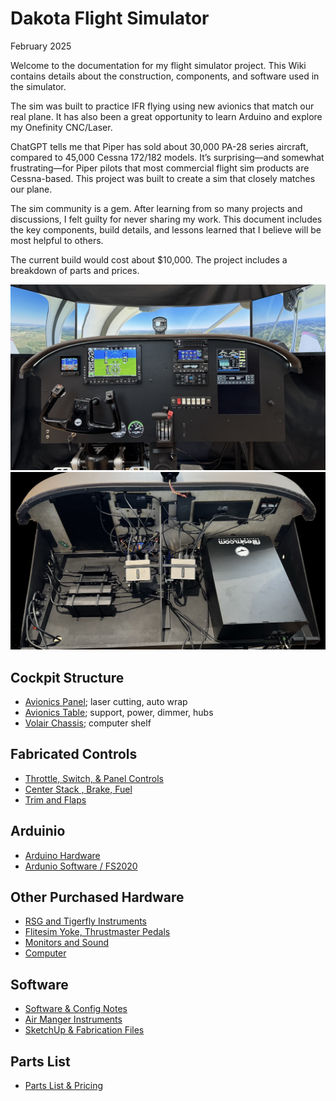 # Dakota Flight Simulator

February 2025

Welcome to the documentation for my flight simulator project. This Wiki contains details about the construction, components, and software used in the simulator.

The sim was built to practice IFR flying using new avionics that match our real plane. It has also been a great opportunity to learn Arduino and explore my Onefinity CNC/Laser.

ChatGPT tells me that Piper has sold about 30,000 PA-28 series aircraft, compared to 45,000 Cessna 172/182 models. It’s surprising—and somewhat frustrating—for Piper pilots that most commercial flight sim products are Cessna-based. This project was built to create a sim that closely matches our plane.

The sim community is a gem.  After learning from so many projects and discussions, I felt guilty for never sharing my work.  This document includes the key components, build details, and lessons learned that I believe will be most helpful to others.

The current build would cost about $10,000. The project includes a breakdown of parts and prices.

![Dakota Sim](images/dakota-sim-photo.jpg)
![Back of Panel](images/table-back.jpeg)

## Cockpit Structure
- [Avionics Panel](Panel.md); laser cutting, auto wrap
- [Avionics Table](Table.md); support, power, dimmer, hubs
- [Volair Chassis](Chassis.md); computer shelf
  
## Fabricated Controls
- [Throttle, Switch, & Panel Controls](Panel-Controls.md)
- [Center Stack , Brake, Fuel](Center-Controls.md)
- [Trim and Flaps](Trim-flaps.md)

## Arduinio
- [Arduino Hardware](Arduino.md)
- [Ardunio Software / FS2020](Arduino-sw.md)
  
## Other Purchased Hardware
- [RSG and Tigerfly Instruments](Instruments.md)
- [Flitesim Yoke, Thrustmaster Pedals](Yoke-pedals.md)
- [Monitors and Sound](Monitors-Sound.md)
- [Computer](Computer.md)

## Software
- [Software & Config Notes](Software.md)
- [Air Manger Instruments](AirManager.md)
- [SketchUp & Fabrication Files](SketchUp-Fabrication-Files)

## Parts List
- [Parts List & Pricing](Parts-Price.md)
